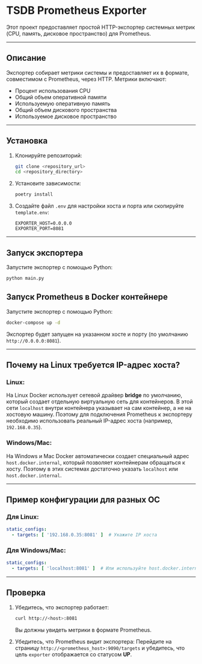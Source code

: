 
# TSDB Prometheus Exporter

Этот проект предоставляет простой HTTP-экспортер системных метрик (CPU, память, дисковое пространство) для Prometheus.

---

## Описание

Экспортер собирает метрики системы и предоставляет их в формате, совместимом с Prometheus, через HTTP. Метрики включают:
- Процент использования CPU
- Общий объем оперативной памяти
- Используемую оперативную память
- Общий объем дискового пространства
- Используемое дисковое пространство

---

## Установка

1. Клонируйте репозиторий:
   ```bash
   git clone <repository_url>
   cd <repository_directory>
   ```

2. Установите зависимости:
   ```bash
   poetry install
   ```

3. Создайте файл `.env` для настройки хоста и порта или скопируйте `template.env`:
   ```env
   EXPORTER_HOST=0.0.0.0
   EXPORTER_PORT=8081
   ```

---

## Запуск экспортера

Запустите экспортер с помощью Python:
```bash
python main.py
```

## Запуск Prometheus в Docker контейнере

Запустите экспортер с помощью Python:
```bash
docker-compose up -d
```

Экспортер будет запущен на указанном хосте и порту (по умолчанию `http://0.0.0.0:8081`).

---

## Почему на Linux требуется IP-адрес хоста?

### Linux:
На Linux Docker использует сетевой драйвер **bridge** по умолчанию, который создает отдельную виртуальную сеть для контейнеров. В этой сети `localhost` внутри контейнера указывает на сам контейнер, а не на хостовую машину. Поэтому для подключения Prometheus к экспортеру необходимо использовать реальный IP-адрес хоста (например, `192.168.0.35`).

### Windows/Mac:
На Windows и Mac Docker автоматически создает специальный адрес `host.docker.internal`, который позволяет контейнерам обращаться к хосту. Поэтому в этих системах достаточно указать `localhost` или `host.docker.internal`.

---

## Пример конфигурации для разных ОС

### Для Linux:
```yaml
static_configs:
  - targets: [ '192.168.0.35:8081' ]  # Укажите IP хоста
```

### Для Windows/Mac:
```yaml
static_configs:
  - targets: [ 'localhost:8081' ]  # Или используйте host.docker.internal
```

---

## Проверка

1. Убедитесь, что экспортер работает:
   ```bash
   curl http://<host>:8081
   ```
   Вы должны увидеть метрики в формате Prometheus.

2. Убедитесь, что Prometheus видит экспортера:
   Перейдите на страницу `http://<prometheus_host>:9090/targets` и убедитесь, что цель `exporter` отображается со статусом **UP**.